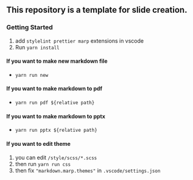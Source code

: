 ## This repository is a template for slide creation.

### Getting Started

1. add `stylelint prettier marp` extensions in vscode
2. Run `yarn install`

#### If you want to make new markdown file

- `yarn run new`

#### If you want to make markdown to pdf

- `yarn run pdf ${relative path}`

#### If you want to make markdown to pptx

- `yarn run pptx ${relative path}`

#### If you want to edit theme

1. you can edit `/style/scss/*.scss`
2. then run `yarn run css`
3. then fix `"markdown.marp.themes"` in `.vscode/settings.json`
